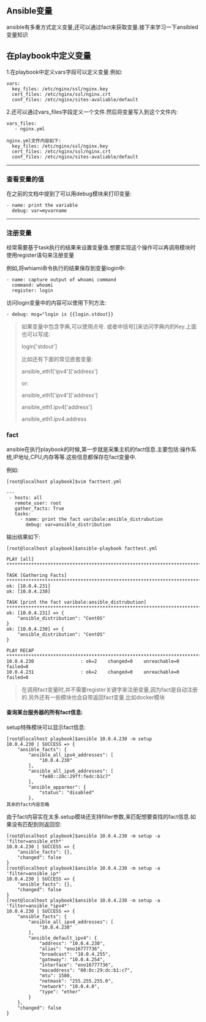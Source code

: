 ## Ansible变量

ansible有多重方式定义变量,还可以通过fact来获取变量.接下来学习一下ansibled 变量知识



## 在playbook中定义变量

1.在playbook中定义vars字段可以定义变量.例如:

```
vars:
  key_files: /etc/nginx/ssl/nginx.key
  cert_files: /etc/nginx/ssl/nginx.crt
  conf_files: /etc/nginx/sites-avaliable/default
```



2.还可以通过vars_files字段定义一个文件.然后将变量写入到这个文件内:

```
vars_files:
   - nginx.yml
   
nginx.yml文件内容如下:
  key_files: /etc/nginx/ssl/nginx.key
  cert_files: /etc/nginx/ssl/nginx.crt
  conf_files: /etc/nginx/sites-avaliable/default
```

---

### 查看变量的值

在之前的文档中提到了可以用debug模块来打印变量:

```
- name: print the variable
  debug: var=myvarname
```

---



### 注册变量

经常需要基于task执行的结果来设置变量值.想要实现这个操作可以再调用模块时使用register语句来注册变量

例如,将whiami命令执行的结果保存到变量login中:

```
- name: capture output of whoami command
  command: whoami
  register: login
```



访问login变量中的内容可以使用下列方法:

```
- debug: msg="login is {{login.stdout}}
```

> 如果变量中包含字典,可以使用点号. 或者中括号[]来访问字典内的Key.上面也可以写成:
>
> login['stdout']
>
> 比如还有下面的常见嵌套变量:
>
> ansible_eth1['ipv4']\['address'] 
>
> or:
>
> ansible_eth1['ipv4']\['address']
>
> ansible_eth1.ipv4['address']
>
> ansible_eth1.ipv4.address



### fact

ansible在执行playbook的时候,第一步就是采集主机的fact信息.主要包括:操作系统,IP地址,CPU,内存等等.这些信息都保存在fact变量中.

例如:

```
[root@localhost playbook]$vim facttest.yml

---
 - hosts: all
   remote_user: root
   gather_facts: True
   tasks:
     - name: print the fact varibale:ansible_distrubution
       debug: var=ansible_distribution
```

输出结果如下:

```
[root@localhost playbook]$ansible-playbook facttest.yml

PLAY [all] *******************************************************************************************************************************************************************************************************

TASK [Gathering Facts] *******************************************************************************************************************************************************************************************
ok: [10.0.4.231]
ok: [10.0.4.230]

TASK [print the fact varibale:ansible_distrubution] **************************************************************************************************************************************************************
ok: [10.0.4.231] => {
    "ansible_distribution": "CentOS"
}
ok: [10.0.4.230] => {
    "ansible_distribution": "CentOS"
}

PLAY RECAP *******************************************************************************************************************************************************************************************************
10.0.4.230                 : ok=2    changed=0    unreachable=0    failed=0
10.0.4.231                 : ok=2    changed=0    unreachable=0    failed=0
```

> 在调用fact变量时,并不需要register关键字来注册变量,因为fact是自动注册的.另外还有一些模块也会自带返回fact变量.比如docker模块



#### 查询某台服务器的所有fact信息:

setup特殊模块可以显示fact信息:

```
[root@localhost playbook]$ansible 10.0.4.230 -m setup
10.0.4.230 | SUCCESS => {
    "ansible_facts": {
        "ansible_all_ipv4_addresses": [
            "10.0.4.230"
        ],
        "ansible_all_ipv6_addresses": [
            "fe80::20c:29ff:fedc:b1c7"
        ],
        "ansible_apparmor": {
            "status": "disabled"
        },
其余的fact内容忽略
```

由于fact内容实在太多.setup模块还支持filter参数,来匹配想要查找的fact信息.如果没有匹配到则返回空:

```
[root@localhost playbook]$ansible 10.0.4.230 -m setup -a 'filter=ansible_eth*'
10.0.4.230 | SUCCESS => {
    "ansible_facts": {},
    "changed": false
}
[root@localhost playbook]$ansible 10.0.4.230 -m setup -a 'filter=ansible_ip*'
10.0.4.230 | SUCCESS => {
    "ansible_facts": {},
    "changed": false
}
[root@localhost playbook]$ansible 10.0.4.230 -m setup -a 'filter=ansible_*ipv4*'
10.0.4.230 | SUCCESS => {
    "ansible_facts": {
        "ansible_all_ipv4_addresses": [
            "10.0.4.230"
        ],
        "ansible_default_ipv4": {
            "address": "10.0.4.230",
            "alias": "eno16777736",
            "broadcast": "10.0.4.255",
            "gateway": "10.0.4.254",
            "interface": "eno16777736",
            "macaddress": "00:0c:29:dc:b1:c7",
            "mtu": 1500,
            "netmask": "255.255.255.0",
            "network": "10.0.4.0",
            "type": "ether"
        }
    },
    "changed": false
}
```



